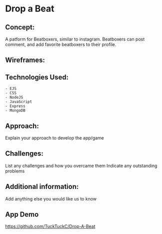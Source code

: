 # Drop a Beat

## Concept: 
A patform for Beatboxers, similar to instagram. Beatboxers can post comment, and add favorite beatboxers to their profile.

## Wireframes:

## Technologies Used:
    - EJS
    - CSS 
    - NodeJS 
    - JavaScript
    - Express
    - MongoDB

## Approach: 
Explain your approach to develop the app/game

## Challenges: 
List any challenges and how you overcame them
Indicate any outstanding problems

## Additional information:
Add anything else you would like us to know 

## App Demo 
https://github.com/TuckTuckC/Drop-A-Beat